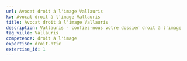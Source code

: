 ```yaml
---
url: Avocat droit à l'image Vallauris
kw: Avocat droit à l'image Vallauris
title: Avocat droit à l'image Vallauris
description: Vallauris - confiez-nous votre dossier droit à l'image
tag_ville: Vallauris
competence: droit à l'image
expertise: droit-ntic
extertise_id: 1
---
```

